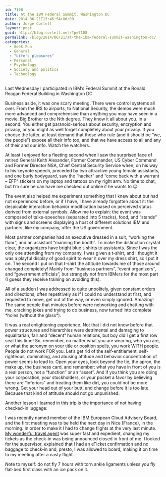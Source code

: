 ```yaml
---
id: 7108
title: At the IBM Federal Summit, Washington DC
date: 2014-06-21T13:46:54+00:00
author: Jorge Cortell
layout: post
guid: http://blog.cortell.net/?p=7108
permalink: /blog/2014/06/21/at-the-ibm-federal-summit-washington-dc/
categories:
  - Geek Fun
  - General
  - "Life's pleasures"
  - Personal
  - Psychology
  - Society and politics
  - Technology
---
```

Last Wednesday I participated in IBM’s Federal Summit at the Ronald Reagan Federal Building in Washington DC.

Business aside, it was one scary meeting. There were control systems all over. From the IRS to airports, to National Security, the demos were much more advanced and comprehensive than anything you may have seen in a movie. Big Brother to the Nth degree. They know it all about you. In a second. You either get paranoid-serious about security, encryption and privacy, or you might as well forget completely about your privacy. If you choose the latter, at least demand that those who rule (and it should be “we, the people”) expose all their info too, and that we have access to all and any of their and our info. Watch the watchers.

At least I enjoyed for a fleeting second when I saw the surprised face of retired General Keith Alexander, Former Commander, US Cyber Command and Former Director NSA, Chief Central Security Service when, on his way to his keynote speech, preceded by two attractive young female assistants, and one burly bodyguard, saw the “hacker” and “come back with a warrant – EFF” stickers on my laptop and tattoos on my right arm. No time to chat, but I’m sure he can have me checked out online if he wants to 😉

The event also helped me experiment something that I knew about but had not experienced before, or if I have, I have already forgotten about it: the despicable interaction behavior modification based on perceived status derived from external symbols. Allow me to explain: the event was composed of talks-speeches (separated into 5 tracks), food, and “stands” with signs and screens displaying a host of different solutions IBM and partners, like my company, offer the US government.

Most partner companies had an executive dressed in a suit, “working the floor”, and an assistant “manning the booth”. To make the distinction crystal clear, the organizers have bright blue t-shirts to assistants. Since I was the only one attending from my company, I was given a t-shirt, and I thought it was a playful display of good spirit to wear it over my dress shirt, so I put it on. The second I put on that t-shirt the attitude towards me of those around changed completely! Mainly from “business partners”, “event organizers”, and “government officials”, but strangely not from IBMers for the most part (I guess they receive training on avoiding this).

All of a sudden I was addressed to quite unpolitely, given constant orders and directions, often repetitively as if I could no understand at first, and requested to move, get out of the way, or even simply ignored. Amazing! The same people that minutes before were networking and chatting with me, cracking jokes and trying to do business, now turned into complete \*holes (without the glass\*).

It was a real enlightening experience. Not that I did not know before that power structures and hierarchies were detrimental and damaging to equalitarian, fair and “decent” human relations, but boy did I get a first row seat this time! So, remember, no matter what you are wearing, who you are, or what the acronym on your title or position spells, you work WITH people. People do not work FOR you. Let’s get rid of the self-entitlement, self-righteous, dominating, and abusing attitude and behavior concentration of power seems to lead to. Open your eyes, look beyond the tie, the apron, the make up, the business card, and remember: what you have in front of you is a real person, not a “function” or an “asset”. And if you think you are doing your corporation, your stockholders, or your pocket a favor by believing there are “inferiors” and treating them like dirt, you could not be more wrong. Get your head out of your butt, and change before it is too late. Because that kind of attitude should not go unpunished.

Another lesson I learned in this trip is the importance of not having checked-in luggage:

I was recently named member of the IBM European Cloud Advisory Board, and the first meeting was to be held the next day in Nice (France), in the morning. In order to make it I had to change flights at the very last minute. <a title="http://www.cruisecurator.com/blog/" href="http://www.cruisecurator.com/blog/" target="_blank">My wonderful travel agent</a> was super fast and expedient, changing my tickets as the check-in was being announced closed in front of me. I looked for the supervisor, explained that I had an eTicket confirmation and no baggage to check-in and, presto, I was allowed to board, making it on time to my meeting after a nasty flight.

Note to myself: do not fly 7 hours with torn ankle ligaments unless you fly flat-bed first class with an ice pack on it.
